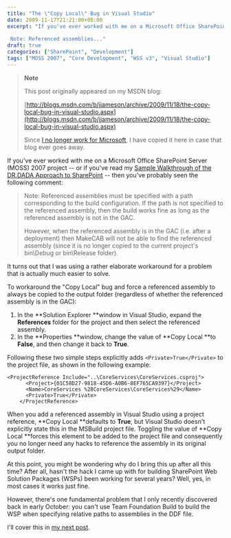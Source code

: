 ```yaml
---
title: "The \"Copy Local\" Bug in Visual Studio"
date: 2009-11-17T21:21:00+08:00
excerpt: "If you've ever worked with me on a Microsoft Office SharePoint Server (MOSS) 2007 project -- or if you've read my Sample Walkthrough of the DR.DADA Approach to SharePoint -- then you've probably seen the following comment: 
 
 Note: Referenced assemblies..."
draft: true
categories: ["SharePoint", "Development"]
tags: ["MOSS 2007", "Core Development", "WSS v3", "Visual Studio"]
---
```


> **Note**
> 
> This post originally appeared on my MSDN blog:
> 
> 
> [http://blogs.msdn.com/b/jjameson/archive/2009/11/18/the-copy-local-bug-in-visual-studio.aspx](http://blogs.msdn.com/b/jjameson/archive/2009/11/18/the-copy-local-bug-in-visual-studio.aspx)
> 
> Since [I no longer work for Microsoft](/blog/jjameson/2011/09/02/last-day-with-microsoft), I have copied it here in case that blog ever goes away.


If you've ever worked with me on a Microsoft Office SharePoint Server (MOSS) 2007 project -- or if you've read my [Sample Walkthrough of the DR.DADA Approach to SharePoint](/blog/jjameson/2009/09/28/sample-walkthrough-of-the-dr-dada-approach-to-sharepoint) -- then you've probably seen the following comment:


> Note: Referenced assemblies must be specified with a path corresponding to the build configuration. If the path is not specified to the referenced assembly, then the build works fine as long as the referenced assembly is not in the GAC.
> 
> However, when the referenced assembly is in the GAC (i.e. after a deployment) then MakeCAB will not be able to find the referenced assembly (since it is no longer copied to the current project's bin\Debug or bin\Release folder).


It turns out that I was using a rather elaborate workaround for a problem that is actually much easier to solve.

To workaround the "Copy Local" bug and force a referenced assembly to always be copied to the output folder (regardless of whether the referenced assembly is in the GAC):

1. In the **Solution Explorer **window in Visual Studio, expand the **References** folder for the project and then select the referenced assembly.
2. In the **Properties **window, change the value of **Copy Local **to **False**, and then change it back to **True**.


Following these two simple steps explicitly adds `<Private>True</Private>` to the project file, as shown in the following example:


```
<ProjectReference Include="..\CoreServices\CoreServices.csproj">
      <Project>{01C58D27-9818-45D6-A0B6-8EF765CA9397}</Project>
      <Name>CoreServices %28CoreServices\CoreServices%29</Name>
      <Private>True</Private>
    </ProjectReference>
```


When you add a referenced assembly in Visual Studio using a project reference, **Copy Local **defaults to **True**, but Visual Studio doesn't explicitly state this in the MSBuild project file. Toggling the value of **Copy Local **forces this element to be added to the project file and consequently you no longer need any hacks to reference the assembly in its original output folder.

At this point, you might be wondering why do I bring this up after all this time? After all, hasn't the hack I came up with for building SharePoint Web Solution Packages (WSPs) been working for several years? Well, yes, in most cases it works just fine.

However, there's one fundamental problem that I only recently discovered back in early October: you can't use Team Foundation Build to build the WSP when specifying relative paths to assemblies in the DDF file.

I'll cover this in [my next post](/blog/jjameson/2009/11/18/building-sharepoint-wsps-with-team-foundation-build).

